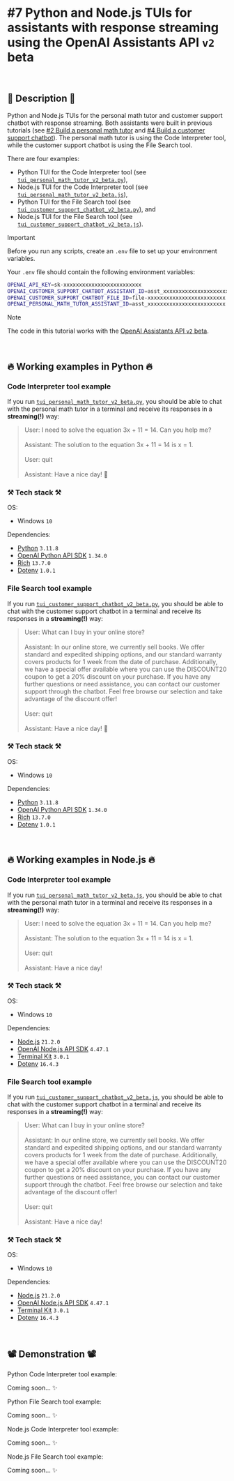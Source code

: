 # #7 Python and Node.js TUIs for assistants with response streaming using the OpenAI Assistants API `v2` beta

<br>

## 📖 Description 📖

Python and Node.js TUIs for the personal math tutor and customer support chatbot with response streaming. Both assistants were built in previous tutorials (see [#2 Build a personal math tutor](https://github.com/rokbenko/ai-playground/tree/main/openai-tutorials/2-Build_personal_math_tutor) and [#4 Build a customer support chatbot](https://github.com/rokbenko/ai-playground/tree/main/openai-tutorials/4-Build_customer_support_chatbot)). The personal math tutor is using the Code Interpreter tool, while the customer support chatbot is using the File Search tool.

There are four examples:

- Python TUI for the Code Interpreter tool (see [`tui_personal_math_tutor_v2_beta.py`](https://github.com/rokbenko/ai-playground/blob/main/openai-tutorials/7-TUI_assistants_streaming_Assistants_API_v2_beta/tui_personal_math_tutor_v2_beta.py)),
- Node.js TUI for the Code Interpreter tool (see [`tui_personal_math_tutor_v2_beta.js`](https://github.com/rokbenko/ai-playground/blob/main/openai-tutorials/7-TUI_assistants_streaming_Assistants_API_v2_beta/tui_personal_math_tutor_v2_beta.js)),
- Python TUI for the File Search tool (see [`tui_customer_support_chatbot_v2_beta.py`](https://github.com/rokbenko/ai-playground/blob/main/openai-tutorials/7-TUI_assistants_streaming_Assistants_API_v2_beta/tui_customer_support_chatbot_v2_beta.py)), and
- Node.js TUI for the File Search tool (see [`tui_customer_support_chatbot_v2_beta.js`](https://github.com/rokbenko/ai-playground/blob/main/openai-tutorials/7-TUI_assistants_streaming_Assistants_API_v2_beta/tui_customer_support_chatbot_v2_beta.js)).

> [!IMPORTANT]
> Before you run any scripts, create an `.env` file to set up your environment variables.
>
> Your `.env` file should contain the following environment variables:
>
> ```bash
> OPENAI_API_KEY=sk-xxxxxxxxxxxxxxxxxxxxxxxxx
> OPENAI_CUSTOMER_SUPPORT_CHATBOT_ASSISTANT_ID=asst_xxxxxxxxxxxxxxxxxxxxxxxxx
> OPENAI_CUSTOMER_SUPPORT_CHATBOT_FILE_ID=file-xxxxxxxxxxxxxxxxxxxxxxxxx
> OPENAI_PERSONAL_MATH_TUTOR_ASSISTANT_ID=asst_xxxxxxxxxxxxxxxxxxxxxxxxx
> ```

> [!NOTE]
> The code in this tutorial works with the [OpenAI Assistants API `v2` beta](https://platform.openai.com/docs/api-reference/assistants).

<br>

## 🔥 Working examples in Python 🔥

### Code Interpreter tool example

If you run [`tui_personal_math_tutor_v2_beta.py`](https://github.com/rokbenko/ai-playground/blob/main/openai-tutorials/7-TUI_assistants_streaming_Assistants_API_v2_beta/tui_personal_math_tutor_v2_beta.py), you should be able to chat with the personal math tutor in a terminal and receive its responses in a **streaming(!)** way:

> User: I need to solve the equation 3x + 11 = 14. Can you help me?<br>
> <br>
> Assistant: The solution to the equation 3x + 11 = 14 is x = 1.<br>
> <br>
> User: quit<br>
> <br>
> Assistant: Have a nice day! 👋<br>

### ⚒️ Tech stack ⚒️

OS:

- Windows `10`

Dependencies:

- [Python](https://www.python.org/) `3.11.8`
- [OpenAI Python API SDK](https://pypi.org/project/openai/) `1.34.0`
- [Rich](https://pypi.org/project/rich/) `13.7.0`
- [Dotenv](https://pypi.org/project/python-dotenv/) `1.0.1`

### File Search tool example

If you run [`tui_customer_support_chatbot_v2_beta.py`](https://github.com/rokbenko/ai-playground/blob/main/openai-tutorials/7-TUI_assistants_streaming_Assistants_API_v2_beta/tui_customer_support_chatbot_v2_beta.py), you should be able to chat with the customer support chatbot in a terminal and receive its responses in a **streaming(!)** way:

> User: What can I buy in your online store?<br>
> <br>
> Assistant: In our online store, we currently sell books. We offer standard and expedited shipping options, and our standard warranty covers products for 1 week from the date of purchase. Additionally, we have a special offer available where you can use the DISCOUNT20 coupon to get a 20% discount on your purchase. If you have any further questions or need assistance, you can contact our customer support through the chatbot. Feel free browse our selection and take advantage of the discount offer!<br>
> <br>
> User: quit<br>
> <br>
> Assistant: Have a nice day! 👋<br>

### ⚒️ Tech stack ⚒️

OS:

- Windows `10`

Dependencies:

- [Python](https://www.python.org/) `3.11.8`
- [OpenAI Python API SDK](https://pypi.org/project/openai/) `1.34.0`
- [Rich](https://pypi.org/project/rich/) `13.7.0`
- [Dotenv](https://pypi.org/project/python-dotenv/) `1.0.1`

<br>

## 🔥 Working examples in Node.js 🔥

### Code Interpreter tool example

If you run [`tui_personal_math_tutor_v2_beta.js`](https://github.com/rokbenko/ai-playground/blob/main/openai-tutorials/7-TUI_assistants_streaming_Assistants_API_v2_beta/tui_personal_math_tutor_v2_beta.js), you should be able to chat with the personal math tutor in a terminal and receive its responses in a **streaming(!)** way:

> User: I need to solve the equation 3x + 11 = 14. Can you help me?<br>
> <br>
> Assistant: The solution to the equation 3x + 11 = 14 is x = 1.<br>
> <br>
> User: quit<br>
> <br>
> Assistant: Have a nice day!<br>

### ⚒️ Tech stack ⚒️

OS:

- Windows `10`

Dependencies:

- [Node.js](https://nodejs.org/en) `21.2.0`
- [OpenAI Node.js API SDK](https://www.npmjs.com/package/openai) `4.47.1`
- [Terminal Kit](https://www.npmjs.com/package/terminal-kit) `3.0.1`
- [Dotenv](https://www.npmjs.com/package/dotenv) `16.4.3`

### File Search tool example

If you run [`tui_customer_support_chatbot_v2_beta.js`](https://github.com/rokbenko/ai-playground/blob/main/openai-tutorials/7-TUI_assistants_streaming_Assistants_API_v2_beta/tui_customer_support_chatbot_v2_beta.js), you should be able to chat with the customer support chatbot in a terminal and receive its responses in a **streaming(!)** way:

> User: What can I buy in your online store?<br>
> <br>
> Assistant: In our online store, we currently sell books. We offer standard and expedited shipping options, and our standard warranty covers products for 1 week from the date of purchase. Additionally, we have a special offer available where you can use the DISCOUNT20 coupon to get a 20% discount on your purchase. If you have any further questions or need assistance, you can contact our customer support through the chatbot. Feel free browse our selection and take advantage of the discount offer!<br>
> <br>
> User: quit<br>
> <br>
> Assistant: Have a nice day!<br>

### ⚒️ Tech stack ⚒️

OS:

- Windows `10`

Dependencies:

- [Node.js](https://nodejs.org/en) `21.2.0`
- [OpenAI Node.js API SDK](https://www.npmjs.com/package/openai) `4.47.1`
- [Terminal Kit](https://www.npmjs.com/package/terminal-kit) `3.0.1`
- [Dotenv](https://www.npmjs.com/package/dotenv) `16.4.3`

<br>

## 📽️ Demonstration 📽️

Python Code Interpreter tool example:

Coming soon... ✨

Python File Search tool example:

Coming soon... ✨

Node.js Code Interpreter tool example:

Coming soon... ✨

Node.js File Search tool example:

Coming soon... ✨
